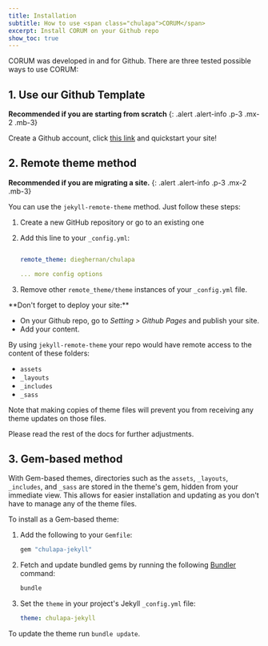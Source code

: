 ```yaml
---
title: Installation
subtitle: How to use <span class="chulapa">CORUM</span>
excerpt: Install CORUM on your Github repo
show_toc: true
---
```


<span class="chulapa">CORUM</span> was developed in and for Github.
There are three tested possible ways to use <span class="chulapa">CORUM</span>:

## 1. Use our Github Template

**Recommended if you are starting from scratch**
{: .alert .alert-info .p-3 .mx-2 .mb-3}

Create a Github account, click [this link](https://github.com/dieghernan/chulapa-101/generate) and quickstart your site!

## 2. Remote theme method

**Recommended if you are migrating a site.**
{: .alert .alert-info .p-3 .mx-2 .mb-3}

You can use the `jekyll-remote-theme` method.
Just follow these steps:

1.   Create a new GitHub repository or go to an existing one
2.  Add this line to your `_config.yml`:

    ``` yaml

    remote_theme: dieghernan/chulapa

    ... more config options
    ```
3. Remove other `remote_theme/theme` instances of your `_config.yml` file.

<div class="alert alert-warning p-3 mx-2" markdown="1">
**Don't forget to deploy your site:**

-   On your Github repo, go to *Setting \> Github Pages* and publish your site.
-   Add your content.
</div>

By using `jekyll-remote-theme` your repo would have remote access to the content of these folders:

-   `assets`
-   `_layouts`
-   `_includes`
-   `_sass`

Note that making copies of theme files will prevent you from receiving any theme updates on those files.

Please read the rest of the docs for further adjustments.

## 3. Gem-based method <i class="fa-solid fa-gem fa-xs"></i>

With Gem-based themes, directories such as the `assets`, `_layouts`, `_includes`, and `_sass` are stored in the theme's gem, hidden from your immediate view.
This allows for easier installation and updating as you don't have to manage any of the theme files.

To install as a Gem-based theme:

1.  Add the following to your `Gemfile`:

    ``` ruby
    gem "chulapa-jekyll"
    ```

2.  Fetch and update bundled gems by running the following [Bundler](https://bundler.io/) command:

    ``` bash
    bundle
    ```

3.  Set the `theme` in your project's Jekyll `_config.yml` file:

    ``` yaml
    theme: chulapa-jekyll
    ```

To update the theme run `bundle update`.
